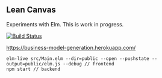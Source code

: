 Lean Canvas
-----------
Experiments with Elm. This is work in progress.

[![Build Status](https://travis-ci.org/kwasniew/lean-canvas.svg?branch=master)](https://travis-ci.org/kwasniew/lean-canvas)

https://business-model-generation.herokuapp.com/

```
elm-live src/Main.elm --dir=public --open --pushstate --output=public/elm.js --debug // frontend
npm start // backend
```
